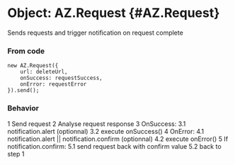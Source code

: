 Object: AZ.Request {#AZ.Request}
==========================

Sends requests and trigger notification on request complete

### From code

	new AZ.Request({
		url: deleteUrl,
		onSuccess: requestSuccess,
		onError: requestError
	}).send();

### Behavior

1 Send request
2 Analyse request response
3 OnSuccess:
	3.1 notification.alert (optionnal)
	3.2 execute onSuccess()
4 OnError:
	4.1 notification.alert || notification.confirm (optionnal)
	4.2 execute onError()
5 If notification.confirm:
	5.1 send request back with confirm value
	5.2 back to step 1